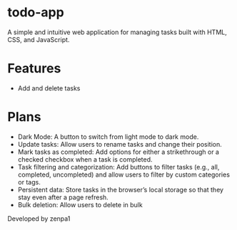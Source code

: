 # todo-app
A simple and intuitive web application for managing tasks built with HTML, CSS, and JavaScript.

# Features
- Add and delete tasks

# Plans
- Dark Mode: A button to switch from light mode to dark mode.
- Update tasks: Allow users to rename tasks and change their position.
- Mark tasks as completed: Add options for either a strikethrough or a checked checkbox when a task is completed.
- Task filtering and categorization: Add buttons to filter tasks (e.g., all, completed, uncompleted) and allow users to filter by custom categories or tags.
- Persistent data: Store tasks in the browser’s local storage so that they stay even after a page refresh.
- Bulk deletion: Allow users to delete in bulk

Developed by zenpa1
